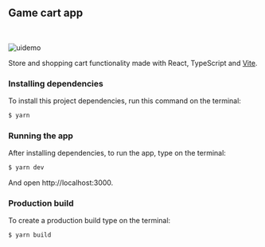 ## Game cart app

<br/>

![uidemo](https://user-images.githubusercontent.com/24434214/182345114-84512a6a-d633-4412-9cca-c5af4bd9e3ab.png)

Store and shopping cart functionality made with React, TypeScript and [Vite](https://vitejs.dev/).

### Installing dependencies

To install this project dependencies, run this command on the terminal:

```bash
$ yarn
```

### Running the app

After installing dependencies, to run the app, type on the terminal:

```bash
$ yarn dev
```

And open http://localhost:3000.

### Production build

To create a production build type on the terminal:

```bash
$ yarn build
```
